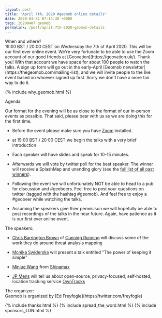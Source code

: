 ```yaml
--- 
layout: post
title: "April 7th, 2020 #geomob online details"
date: 2020-03-31 07:14:38 +0000
tags: 20200407 geomob
permalink: /post/april-7th-2020-geomob-details
---
```


<div class="heading">When and where?</div>
19:00 BST / 20:00 CEST on Wednesday the 7th of April 2020. This will be
our first ever online event. We're very fortunate to be able to use the
Zoom account of our good friends at [Geovation](https://geovation.uk/).
Thank you! With that account we have space for about 100 people to watch
the talks. A sign up form will go out in the early-April [Geomob newsletter](https://thegeomob.com/mailing-list), and we will invite people to the live event
based on whoever signed up first. Sorry we don't have a more fair way to do it. 

{% include why_geomob.html %}

<div class="heading">Agenda</div>

Our format for the evening will be as close to the format of our in-person
events as possible. That said, please bear with us as we are doing this for
the first time.

* Before the event please make sure you have [Zoom](https://zoom.us/) installed.

* at 19:00 BST / 20:00 CEST we begin the talks with a very brief introduction

* Each speaker will have slides and speak for 10-15 minutes.

* Afterwards we will vote by twitter poll for the best speaker. The winner will receive a SplashMap and unending glory (see the [full list of all past winners](http://geomobldn.org/past-speakers)). 

* Following the event we will unfortunately NOT be able to head to a pub for
discussion and #geobeers. Feel free to post your questions on twitter (tagged
with the hashtag #geomob). And feel free to enjoy a #geobeer while watching the talks. 

* Assuming the speakers give thier permisison we will hopefully be able to
post recordings of the talks in the near future. Again, have patience as it is our first ever online event.

<div class="heading">The speakers:</div>

* [Chris Barrington Brown](https://www.linkedin.com/in/chris-barrington-brown-410a9355/) of [Cunning Running](http://www.cunningrunning.co.uk)
will discuss some of the work they do around threat analysis mapping 

* [Monika Swiderska](https://www.linkedin.com/in/monika-swiderska-aa370782/)
will present a talk entitled "The power of keeping it simple"

* [Minlue Wang](https://www.linkedin.com/in/minlue-wang-b572b432/) from [Shipamax](https://shipamax.com)

* [JP Mens](https://twitter.com/jpmens) will tell us about open-source, privacy-focused, self-hosted, location tracking service [OwnTracks](https://owntracks.org/)

<div class="heading">The organizer:</div>
Geomob is organized by [Ed Freyfogle](https://twitter.com/freyfogle)

{% include thanks.html %}
{% include spread_the_word.html %}
{% include sponsors_LON.html %}
